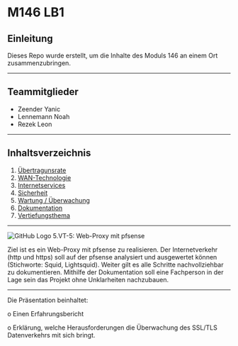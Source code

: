 # M146 LB1 

<h2>Einleitung</h2>

Dieses Repo wurde erstellt, um die Inhalte des Moduls 146 an einem Ort zusammenzubringen.

---

<h2>Teammitglieder</h2>

- Zeender Yanic 
- Lennemann Noah
- Rezek Leon

---

<h2>Inhaltsverzeichnis</h2>

1. <a href="www.google.ch">Übertragunsrate</a>
2. <a href="www.google.ch">WAN-Technologie</a>
3. <a href="www.google.ch">Internetservices</a>
4. <a href="www.google.ch">Sicherheit</a>
5. <a href="www.google.ch">Wartung / Überwachung</a>
6. <a href="www.google.ch">Dokumentation</a>
7. <a href="www.google.ch">Vertiefungsthema</a>

---

![GitHub Logo](https://www.pro-fekt.de/media/image/31/70/44/pfSenseColorLogoRegisteredRGB.png)
5.VT-5: Web-Proxy mit pfsense 

Ziel ist es ein Web-Proxy mit pfsense zu realisieren. Der Internetverkehr (http und https) soll auf der pfsense analysiert und ausgewertet können (Stichworte: Squid, Lightsquid). Weiter gilt es alle Schritte nachvollziehbar zu dokumentieren. Mithilfe der Dokumentation soll eine Fachperson in der Lage sein das Projekt ohne Unklarheiten nachzubauen.

--- 
Die Präsentation beinhaltet:

o Einen Erfahrungsbericht

o Erklärung, welche Herausforderungen die Überwachung des SSL/TLS Datenverkehrs mit sich bringt.

